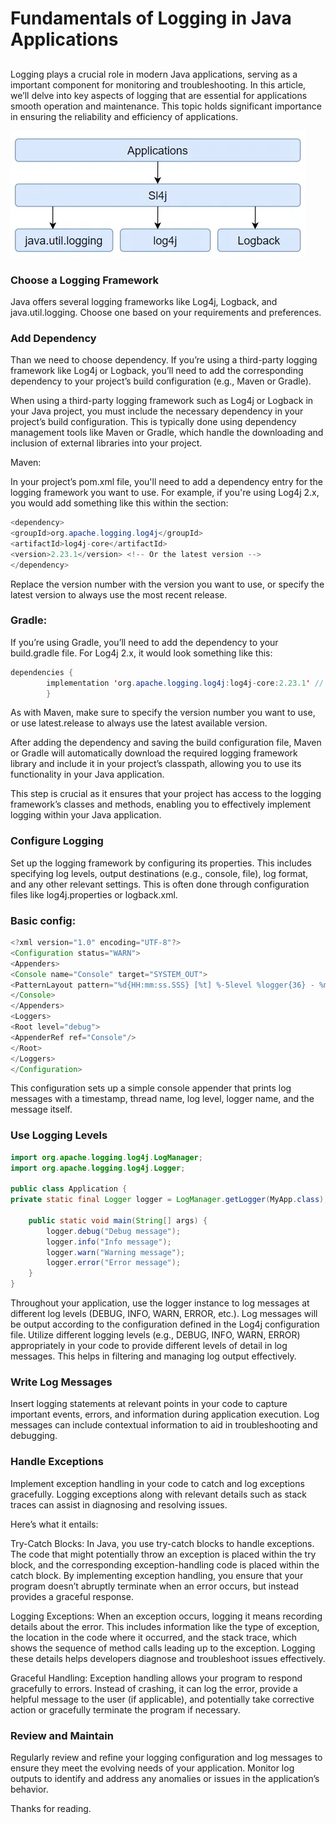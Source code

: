# Fundamentals of Logging in Java Applications
## 
Logging plays a crucial role in modern Java applications, serving as a important component for monitoring and troubleshooting. In this article, we’ll delve into key aspects of logging that are essential for applications smooth operation and maintenance. This topic holds significant importance in ensuring the reliability and efficiency of applications.

![image](source/loggers_scheme.jpeg "Java application libraries logging structure")

### Choose a Logging Framework

Java offers several logging frameworks like Log4j, Logback, and java.util.logging. Choose one based on your requirements and preferences.

### Add Dependency

Than we need to choose dependency. If you’re using a third-party logging framework like Log4j or Logback, you’ll need to add the corresponding dependency to your project’s build configuration (e.g., Maven or Gradle).

When using a third-party logging framework such as Log4j or Logback in your Java project, you must include the necessary dependency in your project’s build configuration. This is typically done using dependency management tools like Maven or Gradle, which handle the downloading and inclusion of external libraries into your project.

Maven:

In your project’s pom.xml file, you'll need to add a dependency entry for the logging framework you want to use. For example, if you're using Log4j 2.x, you would add something like this within the <dependencies> section:


```java
<dependency>
<groupId>org.apache.logging.log4j</groupId>
<artifactId>log4j-core</artifactId>
<version>2.23.1</version> <!-- Or the latest version -->
</dependency>
```

Replace the version number with the version you want to use, or specify the latest version to always use the most recent release.

### Gradle:

If you’re using Gradle, you’ll need to add the dependency to your build.gradle file. For Log4j 2.x, it would look something like this:

```java
dependencies {
        implementation 'org.apache.logging.log4j:log4j-core:2.23.1' // Or the latest version
        }
```

As with Maven, make sure to specify the version number you want to use, or use latest.release to always use the latest available version.

After adding the dependency and saving the build configuration file, Maven or Gradle will automatically download the required logging framework library and include it in your project’s classpath, allowing you to use its functionality in your Java application.

This step is crucial as it ensures that your project has access to the logging framework’s classes and methods, enabling you to effectively implement logging within your Java application.

### Configure Logging

Set up the logging framework by configuring its properties. This includes specifying log levels, output destinations (e.g., console, file), log format, and any other relevant settings. This is often done through configuration files like log4j.properties or logback.xml.

### Basic config:

```java
<?xml version="1.0" encoding="UTF-8"?>
<Configuration status="WARN">
<Appenders>
<Console name="Console" target="SYSTEM_OUT">
<PatternLayout pattern="%d{HH:mm:ss.SSS} [%t] %-5level %logger{36} - %msg%n"/>
</Console>
</Appenders>
<Loggers>
<Root level="debug">
<AppenderRef ref="Console"/>
</Root>
</Loggers>
</Configuration>
```


This configuration sets up a simple console appender that prints log messages with a timestamp, thread name, log level, logger name, and the message itself.



### Use Logging Levels
```java
import org.apache.logging.log4j.LogManager;
import org.apache.logging.log4j.Logger;

public class Application {
private static final Logger logger = LogManager.getLogger(MyApp.class);

    public static void main(String[] args) {
        logger.debug("Debug message");
        logger.info("Info message");
        logger.warn("Warning message");
        logger.error("Error message");
    }
}
```


Throughout your application, use the logger instance to log messages at different log levels (DEBUG, INFO, WARN, ERROR, etc.). Log messages will be output according to the configuration defined in the Log4j configuration file. Utilize different logging levels (e.g., DEBUG, INFO, WARN, ERROR) appropriately in your code to provide different levels of detail in log messages. This helps in filtering and managing log output effectively.

### Write Log Messages

Insert logging statements at relevant points in your code to capture important events, errors, and information during application execution. Log messages can include contextual information to aid in troubleshooting and debugging.

### Handle Exceptions

Implement exception handling in your code to catch and log exceptions gracefully. Logging exceptions along with relevant details such as stack traces can assist in diagnosing and resolving issues.

Here’s what it entails:

Try-Catch Blocks: In Java, you use try-catch blocks to handle exceptions. The code that might potentially throw an exception is placed within the try block, and the corresponding exception-handling code is placed within the catch block. By implementing exception handling, you ensure that your program doesn’t abruptly terminate when an error occurs, but instead provides a graceful response.

Logging Exceptions: When an exception occurs, logging it means recording details about the error. This includes information like the type of exception, the location in the code where it occurred, and the stack trace, which shows the sequence of method calls leading up to the exception. Logging these details helps developers diagnose and troubleshoot issues effectively.

Graceful Handling: Exception handling allows your program to respond gracefully to errors. Instead of crashing, it can log the error, provide a helpful message to the user (if applicable), and potentially take corrective action or gracefully terminate the program if necessary.

### Review and Maintain

Regularly review and refine your logging configuration and log messages to ensure they meet the evolving needs of your application. Monitor log outputs to identify and address any anomalies or issues in the application’s behavior.

Thanks for reading.
